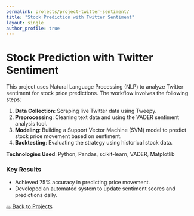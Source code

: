 ```yaml
---
permalink: projects/project-twitter-sentiment/
title: "Stock Prediction with Twitter Sentiment"
layout: single
author_profile: true
---
```


# Stock Prediction with Twitter Sentiment

This project uses Natural Language Processing (NLP) to analyze Twitter sentiment for stock price predictions. The workflow involves the following steps:

1. **Data Collection**: Scraping live Twitter data using Tweepy.
2. **Preprocessing**: Cleaning text data and using the VADER sentiment analysis tool.
3. **Modeling**: Building a Support Vector Machine (SVM) model to predict stock price movement based on sentiment.
4. **Backtesting**: Evaluating the strategy using historical stock data.

**Technologies Used**: Python, Pandas, scikit-learn, VADER, Matplotlib

### Key Results
- Achieved 75% accuracy in predicting price movement.
- Developed an automated system to update sentiment scores and predictions daily.

[🔙 Back to Projects](./projects)
